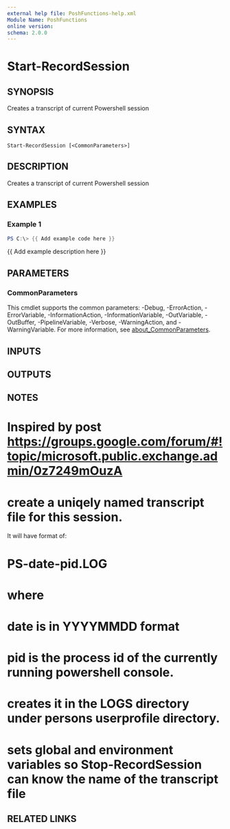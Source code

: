```yaml
---
external help file: PoshFunctions-help.xml
Module Name: PoshFunctions
online version:
schema: 2.0.0
---
```


# Start-RecordSession

## SYNOPSIS
Creates a transcript of current Powershell session

## SYNTAX

```
Start-RecordSession [<CommonParameters>]
```

## DESCRIPTION
Creates a transcript of current Powershell session

## EXAMPLES

### Example 1
```powershell
PS C:\> {{ Add example code here }}
```

{{ Add example description here }}

## PARAMETERS

### CommonParameters
This cmdlet supports the common parameters: -Debug, -ErrorAction, -ErrorVariable, -InformationAction, -InformationVariable, -OutVariable, -OutBuffer, -PipelineVariable, -Verbose, -WarningAction, and -WarningVariable. For more information, see [about_CommonParameters](http://go.microsoft.com/fwlink/?LinkID=113216).

## INPUTS

## OUTPUTS

## NOTES
# Inspired by post https://groups.google.com/forum/#!topic/microsoft.public.exchange.admin/0z7249mOuzA
# create a uniqely named transcript file for this session.
It will have format of:
# PS-date-pid.LOG
# where
# date is in YYYYMMDD format
# pid is the process id of the currently running powershell console.
# creates it in the LOGS directory under persons userprofile directory.
# sets global and environment variables so Stop-RecordSession can know the name of the transcript file

## RELATED LINKS
